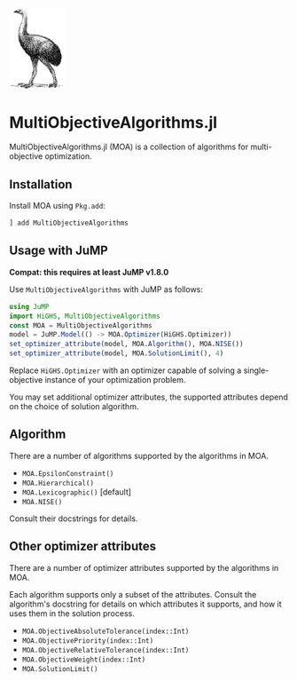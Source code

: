 <img src="moa.png" alt="An image of the Moa bird. Licensed into the Public Domain by https://freesvg.org/moa" width="100px"/>

# MultiObjectiveAlgorithms.jl

MultiObjectiveAlgorithms.jl (MOA) is a collection of algorithms for
multi-objective optimization.

## Installation

Install MOA using `Pkg.add`:

```julia
] add MultiObjectiveAlgorithms
```

## Usage with JuMP

**Compat: this requires at least JuMP v1.8.0**

Use `MultiObjectiveAlgorithms` with JuMP as follows:

```julia
using JuMP
import HiGHS, MultiObjectiveAlgorithms
const MOA = MultiObjectiveAlgorithms
model = JuMP.Model(() -> MOA.Optimizer(HiGHS.Optimizer))
set_optimizer_attribute(model, MOA.Algorithm(), MOA.NISE())
set_optimizer_attribute(model, MOA.SolutionLimit(), 4)
```

Replace `HiGHS.Optimizer` with an optimizer capable of solving a
single-objective instance of your optimization problem.

You may set additional optimizer attributes, the supported attributes depend on
the choice of solution algorithm.

## Algorithm

There are a number of algorithms supported by the algorithms in MOA.

 * `MOA.EpsilonConstraint()`
 * `MOA.Hierarchical()`
 * `MOA.Lexicographic()` [default]
 * `MOA.NISE()`

Consult their docstrings for details.

## Other optimizer attributes

There are a number of optimizer attributes supported by the algorithms in MOA.

Each algorithm supports only a subset of the attributes. Consult the algorithm's
docstring for details on which attributes it supports, and how it uses them in
the solution process.

 * `MOA.ObjectiveAbsoluteTolerance(index::Int)`
 * `MOA.ObjectivePriority(index::Int)`
 * `MOA.ObjectiveRelativeTolerance(index::Int)`
 * `MOA.ObjectiveWeight(index::Int)`
 * `MOA.SolutionLimit()`

